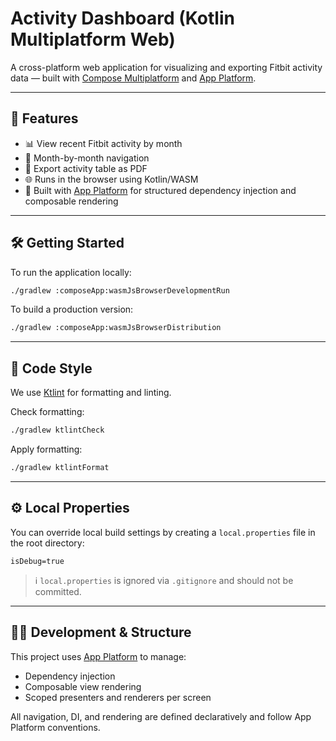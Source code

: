 # Activity Dashboard (Kotlin Multiplatform Web)

A cross-platform web application for visualizing and exporting Fitbit activity data — built with [Compose Multiplatform](https://github.com/JetBrains/compose-multiplatform) and [App Platform](https://github.com/amzn/app-platform).

---

## 🚀 Features

- 📊 View recent Fitbit activity by month
- 📅 Month-by-month navigation
- 📄 Export activity table as PDF
- 🌐 Runs in the browser using Kotlin/WASM
- 🔧 Built with [App Platform](https://github.com/amzn/app-platform) for structured dependency injection and composable rendering

---

## 🛠 Getting Started

To run the application locally:

```bash
./gradlew :composeApp:wasmJsBrowserDevelopmentRun
```

To build a production version:

```bash
./gradlew :composeApp:wasmJsBrowserDistribution
```

---

## 🧹 Code Style

We use [Ktlint](https://github.com/pinterest/ktlint) for formatting and linting.

Check formatting:

```bash
./gradlew ktlintCheck
```

Apply formatting:

```bash
./gradlew ktlintFormat
```

---

## ⚙️ Local Properties

You can override local build settings by creating a `local.properties` file in the root directory:

```properties
isDebug=true
```

> ℹ️ `local.properties` is ignored via `.gitignore` and should not be committed.

---

## 🧑‍💻 Development & Structure

This project uses [App Platform](https://github.com/amzn/app-platform) to manage:

- Dependency injection
- Composable view rendering
- Scoped presenters and renderers per screen

All navigation, DI, and rendering are defined declaratively and follow App Platform conventions.